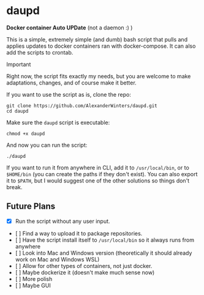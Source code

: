 # daupd
**Docker container Auto UPDate** (not a daemon :) )

This is a simple, extremely simple (and dumb) bash script that pulls and applies updates to docker containers ran with docker-compose. It can also add the scripts to crontab.

>[!IMPORTANT]
>Right now, the script fits exactly my needs, but you are welcome to make adaptations, changes, and of course make it better. 

If you want to use the script as is, clone the repo:

```
git clone https://github.com/AlexanderWinters/daupd.git
cd daupd
```

Make sure the `daupd` script is executable:
```
chmod +x daupd
```
And now you can run the script:
```
./daupd
```

If you want to run it from anywhere in CLI, add it to `/usr/local/bin`, or to `$HOME/bin` (you can create the paths if they don't exist). You can also export it to `$PATH`, but I would suggest one of the other solutions so things don't break.


## Future Plans
- [x] Run the script without any user input.
- [ ] Find a way to upload it to package repositories.
- [ ] Have the script install itself to `/usr/local/bin` so it always runs from anywhere
- [ ] Look into Mac and Windows version (theoretically it should already work on Mac and Windows WSL)
- [ ] Allow for other types of containers, not just docker. 
- [ ] Maybe dockerize it (doesn't make much sense now)
- [ ] More polish
- [ ] Maybe GUI
